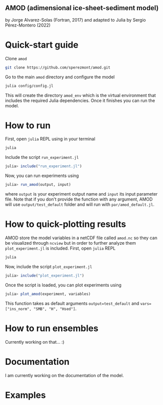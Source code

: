## AMOD (adimensional ice-sheet-sediment model)
by Jorge Alvarez-Solas (Fortran, 2017) and adapted to Julia by Sergio Pérez-Montero (2022)


# Quick-start guide
Clone `amod`
```bash
git clone https://github.com/sperezmont/amod.git
```
Go to the main `amod` directory and configure the model
```bash
julia config/config.jl
```
This will create the directory `amod_env` which is the virtual environment that includes the required Julia dependencies. Once it finishes you can run the model.

# How to run
First, open `julia` REPL using in your terminal
```bash
julia
```
Include the script `run_experiment.jl`
```julia
julia> include("run_experiment.jl")
```
Now, you can run experiments using
```julia
julia> run_amod(output, input)
```
where `output` is your experiment output name and `input` its input parameter file. Note that if you don't provide the function with any argument, AMOD will use `output/test_default` folder and will run with `par/amod_default.jl`.

# How to quick-plotting results
AMOD store the model variables in a netCDF file called `amod.nc` so they can be visualized through `ncview` but in order to further analyze them `plot_experiment.jl` is included. First, open `julia` REPL
```bash
julia 
```
Now, include the script `plot_experiment.jl`
```julia
julia> include("plot_experiment.jl")
```
Once the script is loaded, you can plot experiments using
```julia
julia> plot_amod(experiment, variables)
```
This function takes as default arguments `output=test_default` and `vars=["ins_norm", "SMB", "H", "Hsed"]`.

# How to run ensembles
Currently working on that... :)

# Documentation
I am currently working on the documentation of the model.

# Examples

